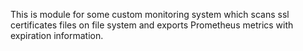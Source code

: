 This is module for some custom monitoring system which scans ssl certificates files on file system and exports Prometheus metrics with expiration information.